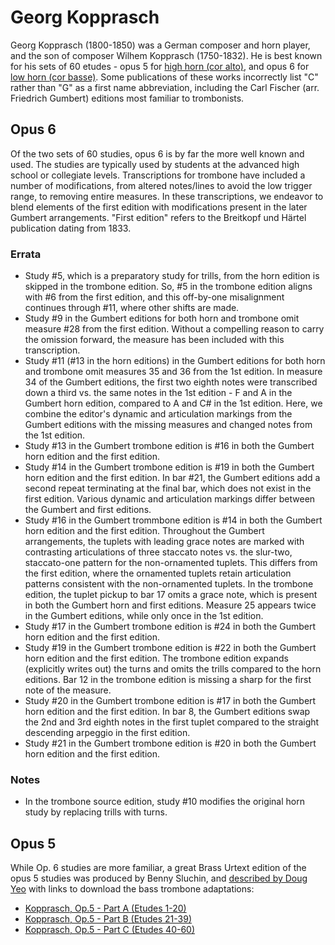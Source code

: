 # Georg Kopprasch

Georg Kopprasch (1800-1850) was a German composer and horn player, and the son of composer Wilhem Kopprasch (1750-1832). He is best known for his sets of 60 etudes -  opus 5 for [high horn (cor alto)](https://imslp.org/wiki/60_Etudes_for_High-Horn%2C_Op.5_(Kopprasch%2C_Georg)), and opus 6 for [low horn (cor basse)](https://imslp.org/wiki/60_Etudes_for_Low-Horn%2C_Op.6_(Kopprasch%2C_Georg)). Some publications of these works incorrectly list "C" rather than "G" as a first name abbreviation, including the Carl Fischer (arr. Friedrich Gumbert) editions most familiar to trombonists.

## Opus 6

Of the two sets of 60 studies, opus 6 is by far the more well known and used. The studies are typically used by students at the advanced high school or collegiate levels. Transcriptions for trombone have included a number of modifications, from altered notes/lines to avoid the low trigger range, to removing entire measures. In these transcriptions, we endeavor to blend elements of the first edition with modifications present in the later Gumbert arrangements. "First edition" refers to the Breitkopf und Härtel publication dating from 1833. 

### Errata

* Study #5, which is a preparatory study for trills, from the horn edition is skipped in the trombone edition. So, #5 in the trombone edition aligns with #6 from the first edition, and this off-by-one misalignment continues through #11, where other shifts are made.
* Study #9 in the Gumbert editions for both horn and trombone omit measure #28 from the first edition. Without a compelling reason to carry the omission forward, the measure has been included with this transcription.
* Study #11 (#13 in the horn editions) in the Gumbert editions for both horn and trombone omit measures 35 and 36 from the 1st edition. In measure 34 of the Gumbert editions, the first two eighth notes were transcribed down a third vs. the same notes in the 1st edition - F and A in the Gumbert horn edition, compared to A and C# in the 1st edition. Here, we combine the editor's dynamic and articulation markings from the Gumbert editions with the missing measures and changed notes from the 1st edition. 
* Study #13 in the Gumbert trombone edition is #16 in both the Gumbert horn edition and the first edition. 
* Study #14 in the Gumbert trombone edition is #19 in both the Gumbert horn edition and the first edition. In bar #21, the Gumbert editions add a second repeat terminating at the final bar, which does not exist in the first edition. Various dynamic and articulation markings differ between the Gumbert and first editions.
* Study #16 in the Gumbert trommbone edition is #14 in both the Gumbert horn edition and the first edition. Throughout the Gumbert arrangements, the tuplets with leading grace notes are marked with contrasting articulations of three staccato notes vs. the slur-two, staccato-one pattern for the non-ornamented tuplets. This differs from the first edition, where the ornamented tuplets retain articulation patterns consistent with the non-ornamented tuplets. In the trombone edition, the tuplet pickup to bar 17 omits a grace note, which is present in both the Gumbert horn and first editions. Measure 25 appears twice in the Gumbert editions, while only once in the 1st edition. 
* Study #17 in the Gumbert trombone edition is #24 in both the Gumbert horn edition and the first edition. 
* Study #19 in the Gumbert trombone edition is #22 in both the Gumbert horn edition and the first edition. The trombone edition expands (explicitly writes out) the turns and omits the trills compared to the horn editions. Bar 12 in the trombone edition is missing a sharp for the first note of the measure.
* Study #20 in the Gumbert trombone edition is #17 in both the Gumbert horn edition and the first edition. In bar 8, the Gumbert editions swap the 2nd and 3rd eighth notes in the first tuplet compared to the straight descending arpeggio in the first edition. 
* Study #21 in the Gumbert trombone edition is #20 in both the Gumbert horn edition and the first edition.

### Notes

* In the trombone source edition, study #10 modifies the original horn study by replacing trills with turns. 

## Opus 5

While Op. 6 studies are more familiar, a great Brass Urtext edition of the opus 5 studies was produced by Benny Sluchin, and [described by Doug Yeo](https://yeodoug.com/kopprasch.html) with links to download the bass trombone adaptations: 

* [Kopprasch, Op.5 - Part A (Etudes 1-20)](https://yeodoug.com/publications/kopprasch/Kopp_op5_BB_partA.pdf)
* [Kopprasch, Op.5 - Part B (Etudes 21-39)](https://yeodoug.com/publications/kopprasch/Kopp_op5_BB_partB.pdf)
* [Kopprasch, Op.5 - Part C (Etudes 40-60)](https://yeodoug.com/publications/kopprasch/Kopp_op5_BB_partC.pdf)